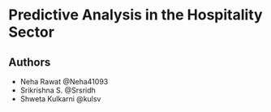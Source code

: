 # Predictive Analysis in the Hospitality Sector

## Authors

- Neha Rawat @Neha41093
- Srikrishna S. @Srsridh
- Shweta Kulkarni @kulsv

